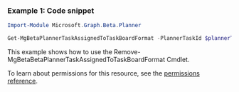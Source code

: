 ### Example 1: Code snippet

```powershellImport-Module Microsoft.Graph.Beta.Planner

Get-MgBetaPlannerTaskAssignedToTaskBoardFormat -PlannerTaskId $plannerTaskId
```
This example shows how to use the Remove-MgBetaBetaPlannerTaskAssignedToTaskBoardFormat Cmdlet.
To learn about permissions for this resource, see the [permissions reference](/graph/permissions-reference).

